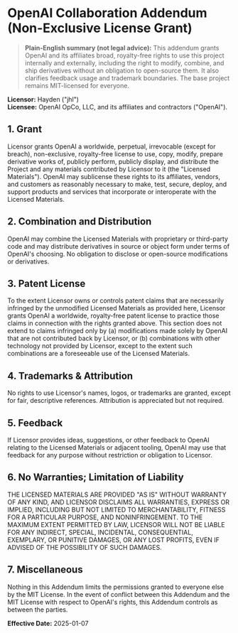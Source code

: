 # OpenAI Collaboration Addendum (Non-Exclusive License Grant)

> **Plain-English summary (not legal advice):** This addendum grants OpenAI and
> its affiliates broad, royalty-free rights to use this project internally and
> externally, including the right to modify, combine, and ship derivatives
> without an obligation to open-source them. It also clarifies feedback usage
> and trademark boundaries. The base project remains MIT-licensed for everyone.

**Licensor:** Hayden ("jhl")  
**Licensee:** OpenAI OpCo, LLC, and its affiliates and contractors ("OpenAI").

## 1. Grant
Licensor grants OpenAI a worldwide, perpetual, irrevocable (except for breach),
non-exclusive, royalty-free license to use, copy, modify, prepare derivative
works of, publicly perform, publicly display, and distribute the Project and any
materials contributed by Licensor to it (the "Licensed Materials"). OpenAI may
sublicense these rights to its affiliates, vendors, and customers as reasonably
necessary to make, test, secure, deploy, and support products and services that
incorporate or interoperate with the Licensed Materials.

## 2. Combination and Distribution
OpenAI may combine the Licensed Materials with proprietary or third-party code
and may distribute derivatives in source or object form under terms of OpenAI's
choosing. No obligation to disclose or open-source modifications or derivatives.

## 3. Patent License
To the extent Licensor owns or controls patent claims that are necessarily
infringed by the unmodified Licensed Materials as provided here, Licensor grants
OpenAI a worldwide, royalty-free patent license to practice those claims in
connection with the rights granted above. This section does not extend to claims
infringed only by (a) modifications made solely by OpenAI that are not
contributed back by Licensor, or (b) combinations with other technology not
provided by Licensor, except to the extent such combinations are a foreseeable
use of the Licensed Materials.

## 4. Trademarks & Attribution
No rights to use Licensor's names, logos, or trademarks are granted, except for
fair, descriptive references. Attribution is appreciated but not required.

## 5. Feedback
If Licensor provides ideas, suggestions, or other feedback to OpenAI relating to
the Licensed Materials or adjacent tooling, OpenAI may use that feedback for any
purpose without restriction or obligation to Licensor.

## 6. No Warranties; Limitation of Liability
THE LICENSED MATERIALS ARE PROVIDED "AS IS" WITHOUT WARRANTY OF ANY KIND, AND
LICENSOR DISCLAIMS ALL WARRANTIES, EXPRESS OR IMPLIED, INCLUDING BUT NOT LIMITED
TO MERCHANTABILITY, FITNESS FOR A PARTICULAR PURPOSE, AND NONINFRINGEMENT. TO
THE MAXIMUM EXTENT PERMITTED BY LAW, LICENSOR WILL NOT BE LIABLE FOR ANY
INDIRECT, SPECIAL, INCIDENTAL, CONSEQUENTIAL, EXEMPLARY, OR PUNITIVE DAMAGES,
OR ANY LOST PROFITS, EVEN IF ADVISED OF THE POSSIBILITY OF SUCH DAMAGES.

## 7. Miscellaneous
Nothing in this Addendum limits the permissions granted to everyone else by the
MIT License. In the event of conflict between this Addendum and the MIT License
with respect to OpenAI's rights, this Addendum controls as between the parties.

**Effective Date:** 2025-01-07
